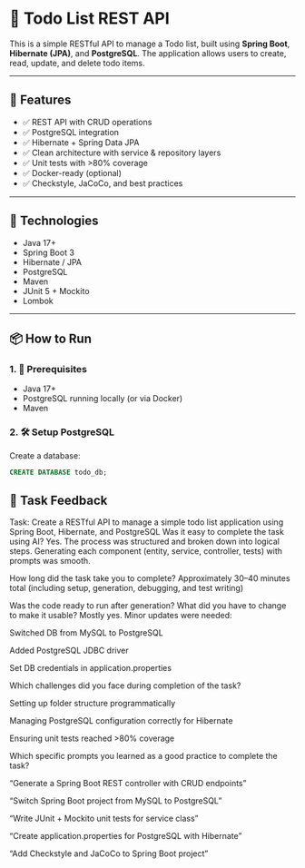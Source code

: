 # 📝 Todo List REST API

This is a simple RESTful API to manage a Todo list, built using **Spring Boot**, **Hibernate (JPA)**, and **PostgreSQL**. The application allows users to create, read, update, and delete todo items.

---

## 🚀 Features

- ✅ REST API with CRUD operations
- ✅ PostgreSQL integration
- ✅ Hibernate + Spring Data JPA
- ✅ Clean architecture with service & repository layers
- ✅ Unit tests with >80% coverage
- ✅ Docker-ready (optional)
- ✅ Checkstyle, JaCoCo, and best practices

---

## 🧱 Technologies

- Java 17+
- Spring Boot 3
- Hibernate / JPA
- PostgreSQL
- Maven
- JUnit 5 + Mockito
- Lombok

---

## 📦 How to Run

### 1. 📂 Prerequisites
- Java 17+
- PostgreSQL running locally (or via Docker)
- Maven

### 2. 🛠️ Setup PostgreSQL

Create a database:

```sql
CREATE DATABASE todo_db;

```
## 🤖 Task Feedback
Task: Create a RESTful API to manage a simple todo list application using Spring Boot, Hibernate, and PostgreSQL
Was it easy to complete the task using AI?
Yes. The process was structured and broken down into logical steps. Generating each component (entity, service, controller, tests) with prompts was smooth.

How long did the task take you to complete?
Approximately 30–40 minutes total (including setup, generation, debugging, and test writing)

Was the code ready to run after generation? What did you have to change to make it usable?
Mostly yes. Minor updates were needed:

Switched DB from MySQL to PostgreSQL

Added PostgreSQL JDBC driver

Set DB credentials in application.properties

Which challenges did you face during completion of the task?

Setting up folder structure programmatically

Managing PostgreSQL configuration correctly for Hibernate

Ensuring unit tests reached >80% coverage

Which specific prompts you learned as a good practice to complete the task?

“Generate a Spring Boot REST controller with CRUD endpoints”

“Switch Spring Boot project from MySQL to PostgreSQL”

“Write JUnit + Mockito unit tests for service class”

“Create application.properties for PostgreSQL with Hibernate”

“Add Checkstyle and JaCoCo to Spring Boot project”

